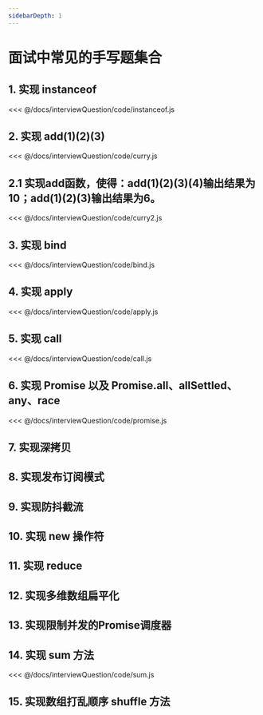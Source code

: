 ```yaml
---
sidebarDepth: 1
---
```


# 面试中常见的手写题集合

## 1. 实现 instanceof
<<< @/docs/interviewQuestion/code/instanceof.js


## 2. 实现 add(1)(2)(3)
<<< @/docs/interviewQuestion/code/curry.js

## 2.1 实现add函数，使得：add(1)(2)(3)(4)输出结果为10；add(1)(2)(3)输出结果为6。
<<< @/docs/interviewQuestion/code/curry2.js

## 3. 实现 bind
<<< @/docs/interviewQuestion/code/bind.js

## 4. 实现 apply
<<< @/docs/interviewQuestion/code/apply.js

## 5. 实现 call
<<< @/docs/interviewQuestion/code/call.js

## 6. 实现 Promise 以及 Promise.all、allSettled、any、race
<<< @/docs/interviewQuestion/code/promise.js

## 7. 实现深拷贝

## 8. 实现发布订阅模式

## 9. 实现防抖截流

## 10. 实现 new 操作符

## 11. 实现 reduce

## 12. 实现多维数组扁平化

## 13. 实现限制并发的Promise调度器

## 14. 实现 sum 方法
<<< @/docs/interviewQuestion/code/sum.js

## 15. 实现数组打乱顺序 shuffle 方法